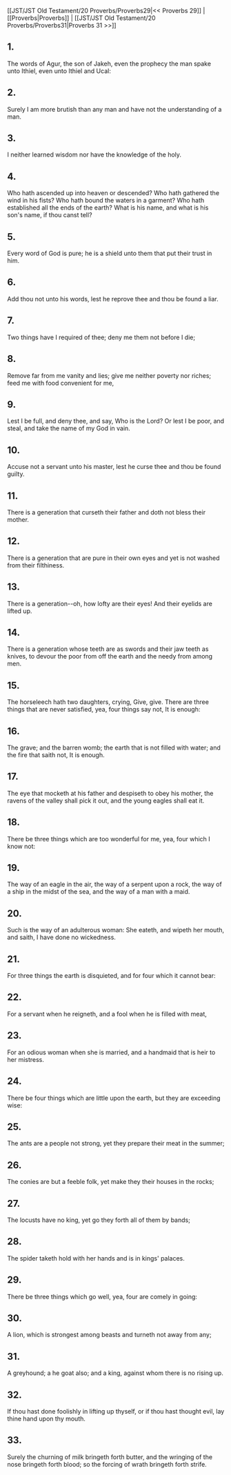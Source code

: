 [[JST/JST Old Testament/20 Proverbs/Proverbs29|<< Proverbs 29]] | [[Proverbs|Proverbs]] | [[JST/JST Old Testament/20 Proverbs/Proverbs31|Proverbs 31 >>]]
## 1.
The words of Agur, the son of Jakeh, even the prophecy the man spake unto Ithiel, even unto Ithiel and Ucal:
## 2.
Surely I am more brutish than any man and have not the understanding of a man.
## 3.
I neither learned wisdom nor have the knowledge of the holy.
## 4.
Who hath ascended up into heaven or descended? Who hath gathered the wind in his fists? Who hath bound the waters in a garment? Who hath established all the ends of the earth? What is his name, and what is his son\'s name, if thou canst tell?
## 5.
Every word of God is pure; he is a shield unto them that put their trust in him.
## 6.
Add thou not unto his words, lest he reprove thee and thou be found a liar.
## 7.
Two things have I required of thee; deny me them not before I die;
## 8.
Remove far from me vanity and lies; give me neither poverty nor riches; feed me with food convenient for me,
## 9.
Lest I be full, and deny thee, and say, Who is the Lord? Or lest I be poor, and steal, and take the name of my God in vain.
## 10.
Accuse not a servant unto his master, lest he curse thee and thou be found guilty.
## 11.
There is a generation that curseth their father and doth not bless their mother.
## 12.
There is a generation that are pure in their own eyes and yet is not washed from their filthiness.
## 13.
There is a generation\--oh, how lofty are their eyes! And their eyelids are lifted up.
## 14.
There is a generation whose teeth are as swords and their jaw teeth as knives, to devour the poor from off the earth and the needy from among men.
## 15.
The horseleech hath two daughters, crying, Give, give. There are three things that are never satisfied, yea, four things say not, It is enough:
## 16.
The grave; and the barren womb; the earth that is not filled with water; and the fire that saith not, It is enough.
## 17.
The eye that mocketh at his father and despiseth to obey his mother, the ravens of the valley shall pick it out, and the young eagles shall eat it.
## 18.
There be three things which are too wonderful for me, yea, four which I know not:
## 19.
The way of an eagle in the air, the way of a serpent upon a rock, the way of a ship in the midst of the sea, and the way of a man with a maid.
## 20.
Such is the way of an adulterous woman: She eateth, and wipeth her mouth, and saith, I have done no wickedness.
## 21.
For three things the earth is disquieted, and for four which it cannot bear:
## 22.
For a servant when he reigneth, and a fool when he is filled with meat,
## 23.
For an odious woman when she is married, and a handmaid that is heir to her mistress.
## 24.
There be four things which are little upon the earth, but they are exceeding wise:
## 25.
The ants are a people not strong, yet they prepare their meat in the summer;
## 26.
The conies are but a feeble folk, yet make they their houses in the rocks;
## 27.
The locusts have no king, yet go they forth all of them by bands;
## 28.
The spider taketh hold with her hands and is in kings\' palaces.
## 29.
There be three things which go well, yea, four are comely in going:
## 30.
A lion, which is strongest among beasts and turneth not away from any;
## 31.
A greyhound; a he goat also; and a king, against whom there is no rising up.
## 32.
If thou hast done foolishly in lifting up thyself, or if thou hast thought evil, lay thine hand upon thy mouth.
## 33.
Surely the churning of milk bringeth forth butter, and the wringing of the nose bringeth forth blood; so the forcing of wrath bringeth forth strife.

